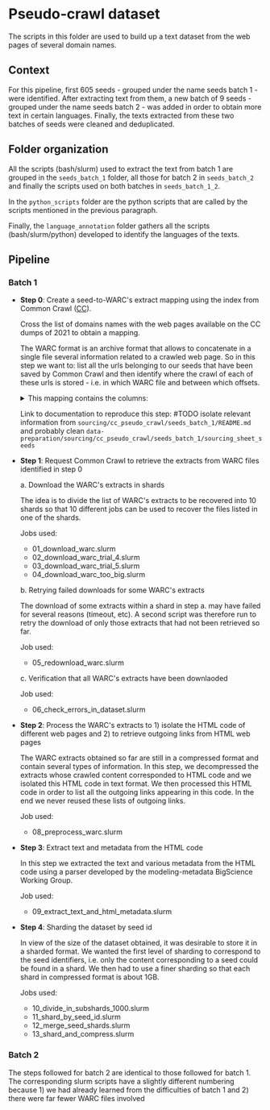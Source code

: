 # Pseudo-crawl dataset

The scripts in this folder are used to build up a text dataset from the web pages of several domain names.

## Context

For this pipeline, first 605 seeds - grouped under the name seeds batch 1 - were identified. After extracting text from them, a new batch of 9 seeds - grouped under the name  seeds batch 2 - was added in order to obtain more text in certain languages.  Finally, the texts extracted from these two batches of seeds were cleaned and deduplicated.

## Folder organization

All the scripts (bash/slurm) used to extract the text from batch 1 are grouped in the `seeds_batch_1` folder, all those for batch 2 in `seeds_batch_2` and finally the scripts used on both batches in `seeds_batch_1_2`.

In the `python_scripts` folder are the python scripts that are called by the scripts mentioned in the previous paragraph.

Finally, the `language_annotation` folder gathers all the scripts (bash/slurm/python) developed to identify the languages of the texts.

## Pipeline

### Batch 1

- **Step 0**: Create a seed-to-WARC's extract mapping using the index from Common Crawl ([CC](https://commoncrawl.org/)).

  Cross the list of domains names with the web pages available on the CC dumps of 2021 to obtain a mapping.

  The WARC format is an archive format that allows to concatenate in a single file several information related to a crawled web page. So in this step we want to: list all the urls belonging to our seeds that have been saved by Common Crawl and then identify where the crawl of each of these urls is stored - i.e. in which WARC file and between which offsets.

  <details>
    <summary>This mapping contains the columns:</summary>

        - 'seed_id'
        - 'url_surtkey'
        - 'url_host_tld'
        - 'url_host_registered_domain'
        - 'url_host_name', 'url'
        - 'fetch_status'
        - 'fetch_time'
        - 'warc_filename'
        - 'warc_record_offset'
        - 'warc_record_length'
        - 'fetch_redirect'
        - 'content_mime_detected'
        - 'content_languages’
    </details>

    Link to documentation to reproduce this step: #TODO isolate relevant information from `sourcing/cc_pseudo_crawl/seeds_batch_1/README.md` and probably clean `data-preparation/sourcing/cc_pseudo_crawl/seeds_batch_1/sourcing_sheet_seeds`

-  **Step 1**: Request Common Crawl to retrieve the extracts from WARC files identified in step 0

    a. Download the WARC's extracts in shards

    The idea is to divide the list of WARC's extracts to be recovered into 10 shards so that 10 different jobs can be used to recover the files listed in one of the shards.
        
    Jobs used:
    - 01_download_warc.slurm
    - 02_download_warc_trial_4.slurm
    - 03_download_warc_trial_5.slurm
    - 04_download_warc_too_big.slurm

    b. Retrying failed downloads for some WARC's extracts 

    The download of some extracts within a shard in step a. may have failed for several reasons (timeout, etc). A second script was therefore run to retry the download of only those extracts that had not been retrieved so far. 

    Job used:
    - 05_redownload_warc.slurm

    c. Verification that all WARC's extracts have been downlaoded

    Job used:
    - 06_check_errors_in_dataset.slurm

-  **Step 2**: Process the  WARC's extracts to 1) isolate the HTML code of different web pages and 2) to retrieve outgoing links from HTML web pages

    The WARC extracts obtained so far are still in a compressed format and contain several types of information. In this step, we decompressed the extracts whose crawled content corresponded to HTML code and we isolated this HTML code in text format. We then processed this HTML code in order to list all the outgoing links appearing in this code. In the end we never reused these lists of outgoing links.

    Job used:
    - 08_preprocess_warc.slurm

-  **Step 3**: Extract text and metadata from the HTML code

    In this step we extracted the text and various metadata from the HTML code using a parser developed by the modeling-metadata BigScience Working Group.

    Job used:
    - 09_extract_text_and_html_metadata.slurm

-  **Step 4**: Sharding the dataset by seed id

    In view of the size of the dataset obtained, it was desirable to store it in a sharded format. We wanted the first level of sharding to correspond to the seed identifiers, i.e. only the content corresponding to a seed could be found in a shard. We then had to use a finer sharding so that each shard in compressed format is about 1GB.

    Jobs used:
    - 10_divide_in_subshards_1000.slurm
    - 11_shard_by_seed_id.slurm
    - 12_merge_seed_shards.slurm
    - 13_shard_and_compress.slurm



### Batch 2

The steps followed for batch 2 are identical to those followed for batch 1. The corresponding slurm scripts have a slightly different numbering because 1) we had already learned from the difficulties of batch 1 and 2) there were far fewer WARC files involved